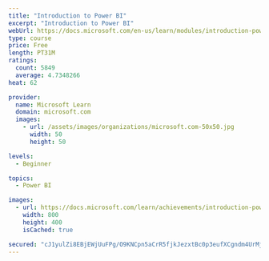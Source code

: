 ```yaml
---
title: "Introduction to Power BI"
excerpt: "Introduction to Power BI"
webUrl: https://docs.microsoft.com/en-us/learn/modules/introduction-power-bi/
type: course
price: Free
length: PT31M
ratings:
  count: 5849
  average: 4.7348266
heat: 62

provider:
  name: Microsoft Learn
  domain: microsoft.com
  images:
    - url: /assets/images/organizations/microsoft.com-50x50.jpg
      width: 50
      height: 50

levels:
  - Beginner

topics:
  - Power BI

images:
  - url: https://docs.microsoft.com/learn/achievements/introduction-power-bi-social.png
    width: 800
    height: 400
    isCached: true

secured: "cJ1yulZi8EBjEWjUuFPg/O9KNCpn5aCrR5fjkJezxtBc0p3eufXCgndm4UrMjJ7KB4LJXPR2cnrA3MqHwHLLvz6pTccmuXr15D2BSZcK6l73Ba2xrJv7WnOlph5f5w0OC+ok1ILezf/pbewuZ8OQSdOm5rp+R4Uk3w4bjff91ptEaRcy4SB2wF4N+cTfpUOdafkzSaByM67UmoZAGdMBVSoTEZdB09onjLBumxxYnLl7pSGeV3SMQZU0KXyi/pQZfIarrq3shIQWZJs+iGLD1b+JWgrPadg8iVCnO/rvL/zWABNcirKQFKBuouBXfPeVItP8oYIBvuETEEmOBuRXxH4JKMljHrKff5L2mQ8KDmE/4KOTFIj6ZeNZ9fqbv8tjJkT1ewRLKfkQC5D7hneSe+/XlEQKw03PtmeZTV+f/9A=;aRSI32DUZ5d3MdYEK4zlfw=="
---
```


